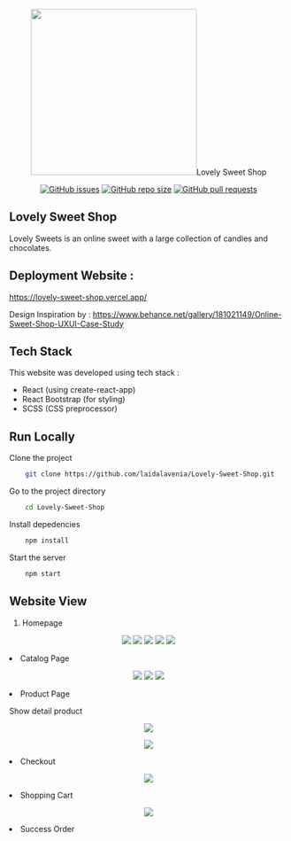 <p align="center">
   <img width="300" height="300" src="./src/assets/images/readme/logo-sweet-shop--1.png />
   <h2 align="center">Lovely Sweet Shop</h2>
</p>

<p align="center">
    <a href="https://github.com/laidalavenia/Lovely-Sweet-Shop/issues"><img src="https://img.shields.io/github/issues/laidalavenia/Lovely-Sweet-Shop" alt="GitHub issues"></a>
    <a href="https://github.com/laidalavenia/Lovely-Sweet-Shop"><img alt="GitHub repo size" src="https://img.shields.io/github/repo-size/laidalavenia/Lovely-Sweet-Shop"></a>
    <a href="https://github.com/laidalavenia/Lovely-Sweet-Shop/pulls"><img alt="GitHub pull requests" src="https://img.shields.io/github/issues-pr/laidalavenia/Lovely-Sweet-Shop"></a>
</p>

## Lovely Sweet Shop

Lovely Sweets is an online sweet with a large collection of candies and chocolates.

## Deployment Website :

https://lovely-sweet-shop.vercel.app/

Design Inspiration by : https://www.behance.net/gallery/181021149/Online-Sweet-Shop-UXUI-Case-Study

## Tech Stack

This website was developed using tech stack :

- React (using create-react-app)
- React Bootstrap (for styling)
- SCSS (CSS preprocessor)

## Run Locally

Clone the project

```bash
    git clone https://github.com/laidalavenia/Lovely-Sweet-Shop.git
```

Go to the project directory

```bash
    cd Lovely-Sweet-Shop
```

Install depedencies

```bash
    npm install
```

Start the server

```bash
    npm start
```

## Website View

1. Homepage

<p align="center">
    <img src="./src/assets/images/readme/Homepage-1.png />
</p>

<p align="center">
    <img src="./src/assets/images/readme/Homepage-2.png/>
</p>

<p align="center">
    <img src="./src/assets/images/readme/Homepage-3.png />
</p>

<p align="center">
    <img src="./src/assets/images/readme/Homepage-4.png />
</p>

<p align="center">
    <img src="./src/assets/images/readme/Homepage-5.png />
</p>

2. Catalog Page

<p align="center">
    <img src="./src/assets/images/readme/Catalog-1.png />
</p>

<p align="center">
    <img src="./src/assets/images/readme/Catalog-2.png />
</p>

<p align="center">
    <img src="./src/assets/images/readme/Catalog-3.png />
</p>

3. Product Page

Show detail product
<p align="center">
    <img src="./src/assets/images/readme/Product-Detail-1.png />
<p align="center">

<p align="center">
    <img src="./src/assets/images/readme/Product Detail-2.png/>
</p>

4. Checkout

<p align="center">
    <img src="./src/assets/images/readme/Checkout.png />
</p>

5. Shopping Cart

<p align="center">
    <img src="./src/assets/images/readme/Shopping-Cart.png />
</p>

6. Success Order

<p align="center">
    <img src="./src/assets/images/readme/Success-Order.png />
</p>

